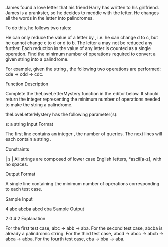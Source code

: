 James found a love letter that his friend Harry has written to his girlfriend. James is a prankster, so he decides to meddle with the letter. He changes all the words in the letter into palindromes.

To do this, he follows two rules:

He can only reduce the value of a letter by , i.e. he can change d to c, but he cannot change c to d or d to b.
The letter a may not be reduced any further.
Each reduction in the value of any letter is counted as a single operation. Find the minimum number of operations required to convert a given string into a palindrome.

For example, given the string , the following two operations are performed: cde → cdd → cdc.

Function Description

Complete the theLoveLetterMystery function in the editor below. It should return the integer representing the minimum number of operations needed to make the string a palindrome.

theLoveLetterMystery has the following parameter(s):

s: a string
Input Format

The first line contains an integer , the number of queries.
The next  lines will each contain a string .

Constraints


 | s | 
All strings are composed of lower case English letters, *ascii[a-z], with no spaces.

Output Format

A single line containing the minimum number of operations corresponding to each test case.

Sample Input

4
abc
abcba
abcd
cba
Sample Output

2
0
4
2
Explanation

For the first test case, abc → abb → aba.
For the second test case, abcba is already a palindromic string.
For the third test case, abcd → abcc → abcb → abca → abba.
For the fourth test case, cba → bba → aba.
